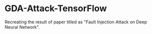 # GDA-Attack-TensorFlow
Recreating the result of paper titled as "Fault Injection Attack on Deep Neural Network".
